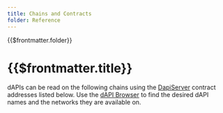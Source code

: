 ```yaml
---
title: Chains and Contracts
folder: Reference
---
```


<TitleSpan>{{$frontmatter.folder}}</TitleSpan>

# {{$frontmatter.title}}

<VersionWarning/>

dAPIs can be read on the following chains using the
[DapiServer](../#dapiserver-sol) contract addresses listed below. Use the
[dAPI Browser](./beacon-browser.md) to find the desired dAPI names and the
networks they are available on.

<dapis-chains-ChainsList/>
